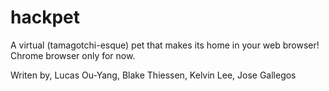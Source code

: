 hackpet
=======

A virtual (tamagotchi-esque) pet that makes its home in your web browser! Chrome browser only for now.

Writen by,
Lucas Ou-Yang, Blake Thiessen, Kelvin Lee, Jose Gallegos
